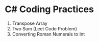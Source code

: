 # C# Coding Practices

1. Transpose Array
2. Two Sum (Leet Code Problem)
3. Converting Roman Numerals to Int

